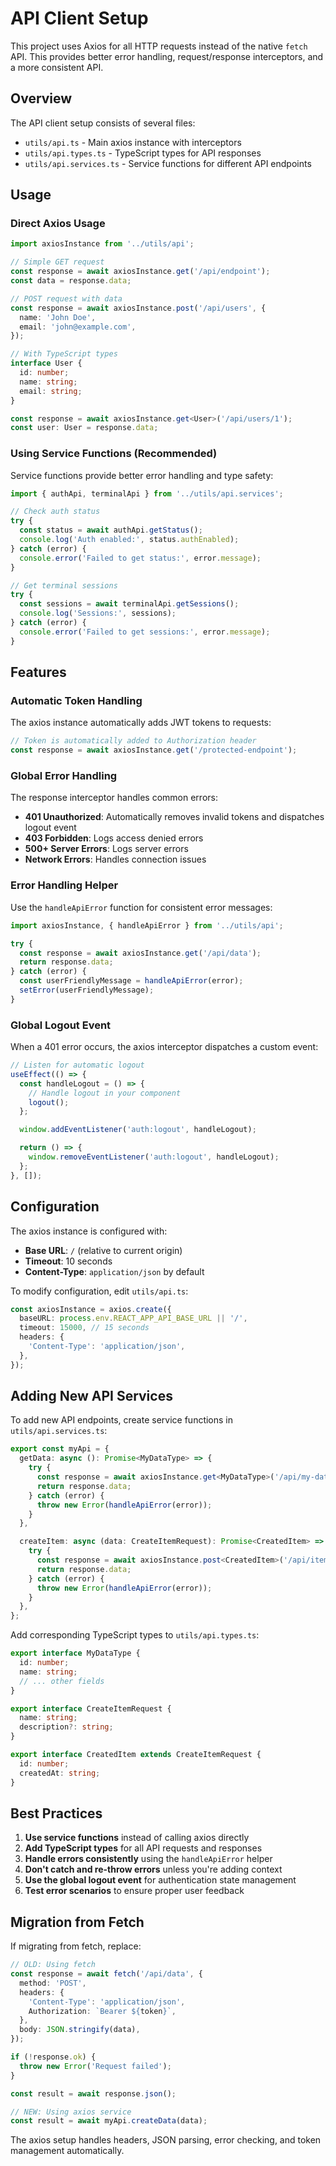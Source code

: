 # API Client Setup

This project uses Axios for all HTTP requests instead of the native `fetch` API. This provides better error handling, request/response interceptors, and a more consistent API.

## Overview

The API client setup consists of several files:

- `utils/api.ts` - Main axios instance with interceptors
- `utils/api.types.ts` - TypeScript types for API responses
- `utils/api.services.ts` - Service functions for different API endpoints

## Usage

### Direct Axios Usage

```typescript
import axiosInstance from '../utils/api';

// Simple GET request
const response = await axiosInstance.get('/api/endpoint');
const data = response.data;

// POST request with data
const response = await axiosInstance.post('/api/users', {
  name: 'John Doe',
  email: 'john@example.com',
});

// With TypeScript types
interface User {
  id: number;
  name: string;
  email: string;
}

const response = await axiosInstance.get<User>('/api/users/1');
const user: User = response.data;
```

### Using Service Functions (Recommended)

Service functions provide better error handling and type safety:

```typescript
import { authApi, terminalApi } from '../utils/api.services';

// Check auth status
try {
  const status = await authApi.getStatus();
  console.log('Auth enabled:', status.authEnabled);
} catch (error) {
  console.error('Failed to get status:', error.message);
}

// Get terminal sessions
try {
  const sessions = await terminalApi.getSessions();
  console.log('Sessions:', sessions);
} catch (error) {
  console.error('Failed to get sessions:', error.message);
}
```

## Features

### Automatic Token Handling

The axios instance automatically adds JWT tokens to requests:

```typescript
// Token is automatically added to Authorization header
const response = await axiosInstance.get('/protected-endpoint');
```

### Global Error Handling

The response interceptor handles common errors:

- **401 Unauthorized**: Automatically removes invalid tokens and dispatches logout event
- **403 Forbidden**: Logs access denied errors
- **500+ Server Errors**: Logs server errors
- **Network Errors**: Handles connection issues

### Error Handling Helper

Use the `handleApiError` function for consistent error messages:

```typescript
import axiosInstance, { handleApiError } from '../utils/api';

try {
  const response = await axiosInstance.get('/api/data');
  return response.data;
} catch (error) {
  const userFriendlyMessage = handleApiError(error);
  setError(userFriendlyMessage);
}
```

### Global Logout Event

When a 401 error occurs, the axios interceptor dispatches a custom event:

```typescript
// Listen for automatic logout
useEffect(() => {
  const handleLogout = () => {
    // Handle logout in your component
    logout();
  };

  window.addEventListener('auth:logout', handleLogout);

  return () => {
    window.removeEventListener('auth:logout', handleLogout);
  };
}, []);
```

## Configuration

The axios instance is configured with:

- **Base URL**: `/` (relative to current origin)
- **Timeout**: 10 seconds
- **Content-Type**: `application/json` by default

To modify configuration, edit `utils/api.ts`:

```typescript
const axiosInstance = axios.create({
  baseURL: process.env.REACT_APP_API_BASE_URL || '/',
  timeout: 15000, // 15 seconds
  headers: {
    'Content-Type': 'application/json',
  },
});
```

## Adding New API Services

To add new API endpoints, create service functions in `utils/api.services.ts`:

```typescript
export const myApi = {
  getData: async (): Promise<MyDataType> => {
    try {
      const response = await axiosInstance.get<MyDataType>('/api/my-data');
      return response.data;
    } catch (error) {
      throw new Error(handleApiError(error));
    }
  },

  createItem: async (data: CreateItemRequest): Promise<CreatedItem> => {
    try {
      const response = await axiosInstance.post<CreatedItem>('/api/items', data);
      return response.data;
    } catch (error) {
      throw new Error(handleApiError(error));
    }
  },
};
```

Add corresponding TypeScript types to `utils/api.types.ts`:

```typescript
export interface MyDataType {
  id: number;
  name: string;
  // ... other fields
}

export interface CreateItemRequest {
  name: string;
  description?: string;
}

export interface CreatedItem extends CreateItemRequest {
  id: number;
  createdAt: string;
}
```

## Best Practices

1. **Use service functions** instead of calling axios directly
2. **Add TypeScript types** for all API requests and responses
3. **Handle errors consistently** using the `handleApiError` helper
4. **Don't catch and re-throw errors** unless you're adding context
5. **Use the global logout event** for authentication state management
6. **Test error scenarios** to ensure proper user feedback

## Migration from Fetch

If migrating from fetch, replace:

```typescript
// OLD: Using fetch
const response = await fetch('/api/data', {
  method: 'POST',
  headers: {
    'Content-Type': 'application/json',
    Authorization: `Bearer ${token}`,
  },
  body: JSON.stringify(data),
});

if (!response.ok) {
  throw new Error('Request failed');
}

const result = await response.json();
```

```typescript
// NEW: Using axios service
const result = await myApi.createData(data);
```

The axios setup handles headers, JSON parsing, error checking, and token management automatically.
